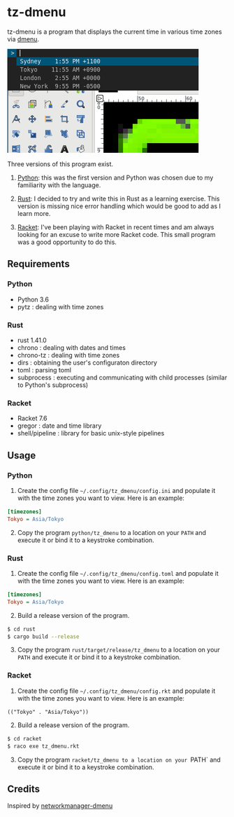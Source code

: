 # tz-dmenu
tz-dmenu is a program that displays the current time in various time zones via [dmenu](https://tools.suckless.org/dmenu/).

![Screenshot of tz-dmenu](screenshot.png "Screenshot of tz-dmenu")

Three versions of this program exist.
1. [Python](python/): this was the first version and Python was chosen due to my familiarity with the language.

2. [Rust](rust/): I decided to try and write this in Rust as a learning exercise. This version is missing nice error handling which would be good to add as I learn more.

3. [Racket](racket/): I've been playing with Racket in recent times and am always looking for an excuse to write more Racket code. This small program was a good opportunity to do this.

## Requirements

### Python
- Python 3.6
- pytz : dealing with time zones

### Rust
- rust 1.41.0
- chrono : dealing with dates and times
- chrono-tz : dealing with time zones
- dirs : obtaining the user's configuraton directory
- toml : parsing toml
- subprocess : executing and communicating with child processes (similar to Python's subprocess)

### Racket
- Racket 7.6
- gregor : date and time library
- shell/pipeline : library for basic unix-style pipelines

## Usage

### Python
1. Create the config file `~/.config/tz_dmenu/config.ini` and populate it with the time zones you want to view. Here is an example:
```ini
[timezones]
Tokyo = Asia/Tokyo
```

2. Copy the program `python/tz_dmenu` to a location on your `PATH` and execute it or bind it to a keystroke combination.

### Rust
1. Create the config file `~/.config/tz_dmenu/config.toml` and populate it with the time zones you want to view. Here is an example:
```ini
[timezones]
Tokyo = Asia/Tokyo
```

2. Build a release version of the program.
```bash
$ cd rust
$ cargo build --release
```

3. Copy the program `rust/target/release/tz_dmenu` to a location on your `PATH` and execute it or bind it to a keystroke combination.

### Racket
1. Create the config file `~/.config/tz_dmenu/config.rkt` and populate it with the time zones you want to view. Here is an example:
```racket
(("Tokyo" . "Asia/Tokyo"))
```

2. Build a release version of the program.
```bash
$ cd racket
$ raco exe tz_dmenu.rkt
```

3. Copy the program `racket/tz_dmenu to a location on your `PATH` and execute it or bind it to a keystroke combination.

## Credits
Inspired by [networkmanager-dmenu](https://github.com/firecat53/networkmanager-dmenu)
